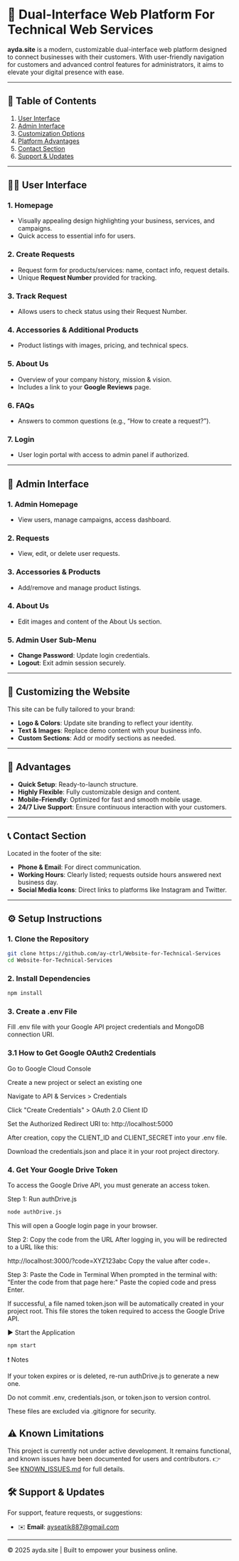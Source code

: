 # 📘 Dual-Interface Web Platform For Technical Web Services

**ayda.site** is a modern, customizable dual-interface web platform designed to connect businesses with their customers. With user-friendly navigation for customers and advanced control features for administrators, it aims to elevate your digital presence with ease.

---

## 📂 Table of Contents

1. [User Interface](#user-interface)
2. [Admin Interface](#admin-interface)
3. [Customization Options](#customizing-the-website)
4. [Platform Advantages](#advantages)
5. [Contact Section](#contact-section)
6. [Support & Updates](#support--updates)

---

## 🧑‍💻 User Interface

### 1. Homepage
- Visually appealing design highlighting your business, services, and campaigns.
- Quick access to essential info for users.

### 2. Create Requests
- Request form for products/services: name, contact info, request details.
- Unique **Request Number** provided for tracking.

### 3. Track Request
- Allows users to check status using their Request Number.

### 4. Accessories & Additional Products
- Product listings with images, pricing, and technical specs.

### 5. About Us
- Overview of your company history, mission & vision.
- Includes a link to your **Google Reviews** page.

### 6. FAQs
- Answers to common questions (e.g., “How to create a request?”).

### 7. Login
- User login portal with access to admin panel if authorized.

---

## 🔐 Admin Interface

### 1. Admin Homepage
- View users, manage campaigns, access dashboard.

### 2. Requests
- View, edit, or delete user requests.

### 3. Accessories & Products
- Add/remove and manage product listings.

### 4. About Us
- Edit images and content of the About Us section.

### 5. Admin User Sub-Menu
- **Change Password**: Update login credentials.
- **Logout**: Exit admin session securely.

---

## 🎨 Customizing the Website

This site can be fully tailored to your brand:

- **Logo & Colors**: Update site branding to reflect your identity.
- **Text & Images**: Replace demo content with your business info.
- **Custom Sections**: Add or modify sections as needed.

---

## 🚀 Advantages

- **Quick Setup**: Ready-to-launch structure.
- **Highly Flexible**: Fully customizable design and content.
- **Mobile-Friendly**: Optimized for fast and smooth mobile usage.
- **24/7 Live Support**: Ensure continuous interaction with your customers.

---

## 📞 Contact Section

Located in the footer of the site:

- **Phone & Email**: For direct communication.
- **Working Hours**: Clearly listed; requests outside hours answered next business day.
- **Social Media Icons**: Direct links to platforms like Instagram and Twitter.

---
## ⚙️ Setup Instructions

### 1. Clone the Repository

```bash
git clone https://github.com/ay-ctrl/Website-for-Technical-Services
cd Website-for-Technical-Services
````

### 2. Install Dependencies
````bash
npm install
````

### 3. Create a .env File

Fill .env file with your Google API project credentials and MongoDB connection URI.

### 3.1 How to Get Google OAuth2 Credentials

Go to Google Cloud Console

Create a new project or select an existing one

Navigate to API & Services > Credentials

Click "Create Credentials" > OAuth 2.0 Client ID

Set the Authorized Redirect URI to: http://localhost:5000

After creation, copy the CLIENT_ID and CLIENT_SECRET into your .env file.

Download the credentials.json and place it in your root project directory.

### 4. Get Your Google Drive Token

To access the Google Drive API, you must generate an access token.

Step 1: Run authDrive.js
````bash
node authDrive.js
````
This will open a Google login page in your browser.

Step 2: Copy the code from the URL
After logging in, you will be redirected to a URL like this:

http://localhost:3000/?code=XYZ123abc
Copy the value after code=.

Step 3: Paste the Code in Terminal
When prompted in the terminal with: "Enter the code from that page here:"
Paste the copied code and press Enter.

If successful, a file named token.json will be automatically created in your project root. This file stores the token required to access the Google Drive API.

▶️ Start the Application
````bash
npm start
````

❗ Notes

If your token expires or is deleted, re-run authDrive.js to generate a new one.

Do not commit .env, credentials.json, or token.json to version control.

These files are excluded via .gitignore for security.

## ⚠️ Known Limitations

This project is currently not under active development.
It remains functional, and known issues have been documented for users and contributors.
👉 See [KNOWN_ISSUES.md](./KNOWN_ISSUES.md) for full details.

## 🛠️ Support & Updates

For support, feature requests, or suggestions:

- ✉️ **Email**: [ayseatik887@gmail.com](mailto:ayseatik887@gmail.com)  

---

© 2025 ayda.site | Built to empower your business online.
